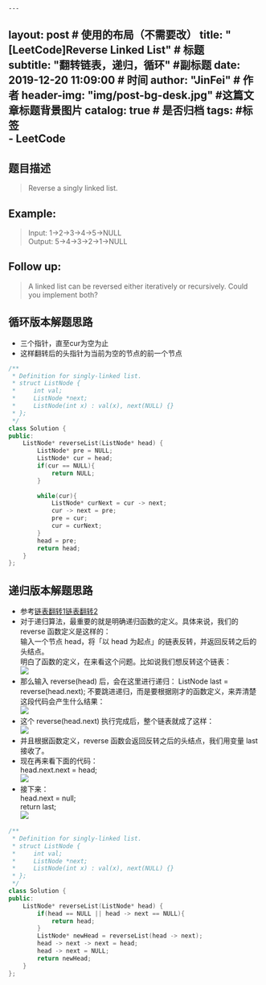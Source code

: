     ---
layout:     post                    # 使用的布局（不需要改） 
title:      "[LeetCode]Reverse Linked List"               # 标题  
subtitle:   "翻转链表，递归，循环"  #副标题 
date:       2019-12-20 11:09:00              # 时间 
author:     "JinFei"                    # 作者 
header-img: "img/post-bg-desk.jpg"    #这篇文章标题背景图片 
catalog: true                       # 是否归档 
tags:                               #标签     
    - LeetCode 
---

## 题目描述
> Reverse a singly linked list.

## Example:
> Input: 1->2->3->4->5->NULL \
Output: 5->4->3->2->1->NULL

## Follow up:
> A linked list can be reversed either iteratively or recursively. Could you implement both?


## 循环版本解题思路

- 三个指针，直至cur为空为止
- 这样翻转后的头指针为当前为空的节点的前一个节点


```C++
/**
 * Definition for singly-linked list.
 * struct ListNode {
 *     int val;
 *     ListNode *next;
 *     ListNode(int x) : val(x), next(NULL) {}
 * };
 */
class Solution {
public:
    ListNode* reverseList(ListNode* head) {
        ListNode* pre = NULL;
        ListNode* cur = head;
        if(cur == NULL){
            return NULL;
        }
        
        while(cur){
            ListNode* curNext = cur -> next;
            cur -> next = pre;
            pre = cur;
            cur = curNext;
        }
        head = pre;
        return head;
    }
};
```

## 递归版本解题思路

- 参考[链表翻转1](https://blog.csdn.net/FX677588/article/details/72357389)[链表翻转2](https://zhuanlan.zhihu.com/p/86745433)
- 对于递归算法，最重要的就是明确递归函数的定义。具体来说，我们的 reverse 函数定义是这样的：\
    输入一个节点 head，将「以 head 为起点」的链表反转，并返回反转之后的头结点。 \
    明白了函数的定义，在来看这个问题。比如说我们想反转这个链表：\
    ![](https://pic2.zhimg.com/80/v2-1694051b57dc289d02105303fc19aacd_hd.jpg)
- 那么输入 reverse(head) 后，会在这里进行递归： ListNode last = reverse(head.next); 不要跳进递归，而是要根据刚才的函数定义，来弄清楚这段代码会产生什么结果：\
    ![](https://pic3.zhimg.com/80/v2-ec73669f2c5388024e4699ac34a139fa_hd.jpg)
- 这个 reverse(head.next) 执行完成后，整个链表就成了这样： \
    ![](https://pic1.zhimg.com/80/v2-2e10c53d9e96f90a5ed371b7ae9fa7cc_hd.jpg)
- 并且根据函数定义，reverse 函数会返回反转之后的头结点，我们用变量 last 接收了。
- 现在再来看下面的代码： \
    head.next.next = head; \
    ![](https://pic4.zhimg.com/80/v2-c182365c75fc8ab1e93c67c1df2536c7_hd.jpg)
- 接下来：\
    head.next = null; \
    return last; \
    ![](https://pic2.zhimg.com/80/v2-78af426351fa21e943a180e115d9e67d_hd.jpg)


```C++
/**
 * Definition for singly-linked list.
 * struct ListNode {
 *     int val;
 *     ListNode *next;
 *     ListNode(int x) : val(x), next(NULL) {}
 * };
 */
class Solution {
public:
    ListNode* reverseList(ListNode* head) {
        if(head == NULL || head -> next == NULL){
            return head;
        }
        ListNode* newHead = reverseList(head -> next);
        head -> next -> next = head;
        head -> next = NULL;
        return newHead;
    }
};
```